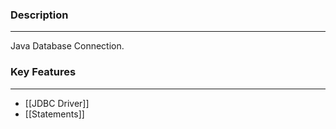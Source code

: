 ### Description
---
Java Database Connection.

### Key Features
---
- [[JDBC Driver]]
- [[Statements]]